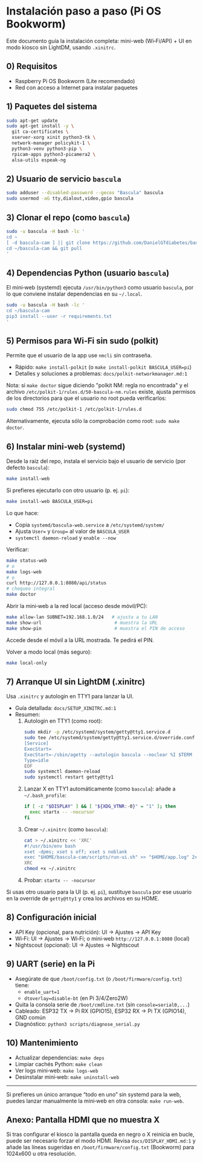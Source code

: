 # Instalación paso a paso (Pi OS Bookworm)

Este documento guía la instalación completa: mini-web (Wi‑Fi/API) + UI en modo kiosco sin LightDM, usando `.xinitrc`.

## 0) Requisitos
- Raspberry Pi OS Bookworm (Lite recomendado)
- Red con acceso a Internet para instalar paquetes

## 1) Paquetes del sistema
```bash
sudo apt-get update
sudo apt-get install -y \
  git ca-certificates \
  xserver-xorg xinit python3-tk \
  network-manager policykit-1 \
  python3-venv python3-pip \
  rpicam-apps python3-picamera2 \
  alsa-utils espeak-ng
```

## 2) Usuario de servicio `bascula`
```bash
sudo adduser --disabled-password --gecos "Bascula" bascula
sudo usermod -aG tty,dialout,video,gpio bascula
```

## 3) Clonar el repo (como `bascula`)
```bash
sudo -u bascula -H bash -lc '
cd ~
[ -d bascula-cam ] || git clone https://github.com/DanielGTdiabetes/bascula-cam.git bascula-cam
cd ~/bascula-cam && git pull
'
```

## 4) Dependencias Python (usuario `bascula`)
El mini‑web (systemd) ejecuta `/usr/bin/python3` como usuario `bascula`, por lo que conviene instalar dependencias en su `~/.local`.
```bash
sudo -u bascula -H bash -lc '
cd ~/bascula-cam
pip3 install --user -r requirements.txt
'
```

## 5) Permisos para Wi‑Fi sin sudo (polkit)
Permite que el usuario de la app use `nmcli` sin contraseña.
- Rápido: `make install-polkit` (o `make install-polkit BASCULA_USER=pi`)
- Detalles y soluciones a problemas: `docs/polkit-networkmanager.md:1`

Nota: si `make doctor` sigue diciendo "polkit NM: regla no encontrada" y el archivo
`/etc/polkit-1/rules.d/50-bascula-nm.rules` existe, ajusta permisos de los
directorios para que el usuario no root pueda verificarlos:
```bash
sudo chmod 755 /etc/polkit-1 /etc/polkit-1/rules.d
```
Alternativamente, ejecuta sólo la comprobación como root: `sudo make doctor`.

## 6) Instalar mini‑web (systemd)
Desde la raíz del repo, instala el servicio bajo el usuario de servicio (por defecto `bascula`):
```bash
make install-web
```
Si prefieres ejecutarlo con otro usuario (p. ej. `pi`):
```bash
make install-web BASCULA_USER=pi
```
Lo que hace:
- Copia `systemd/bascula-web.service` a `/etc/systemd/system/`
- Ajusta `User=` y `Group=` al valor de `BASCULA_USER`
- `systemctl daemon-reload` y `enable --now`

Verificar:
```bash
make status-web
# o
make logs-web
# o
curl http://127.0.0.1:8080/api/status
# chequeo integral
make doctor
```

Abrir la mini‑web a la red local (acceso desde móvil/PC):
```bash
make allow-lan SUBNET=192.168.1.0/24   # ajusta a tu LAN
make show-url                           # muestra la URL
make show-pin                           # muestra el PIN de acceso
```
Accede desde el móvil a la URL mostrada. Te pedirá el PIN.

Volver a modo local (más seguro):
```bash
make local-only
```

## 7) Arranque UI sin LightDM (.xinitrc)
Usa `.xinitrc` y autologin en TTY1 para lanzar la UI.
- Guía detallada: `docs/SETUP_XINITRC.md:1`
- Resumen:
  1) Autologin en TTY1 (como root):
     ```bash
     sudo mkdir -p /etc/systemd/system/getty@tty1.service.d
     sudo tee /etc/systemd/system/getty@tty1.service.d/override.conf >/dev/null << 'EOF'
     [Service]
     ExecStart=
     ExecStart=-/sbin/agetty --autologin bascula --noclear %I $TERM
     Type=idle
     EOF
     sudo systemctl daemon-reload
     sudo systemctl restart getty@tty1
     ```
  2) Lanzar X en TTY1 automáticamente (como `bascula`): añade a `~/.bash_profile`:
     ```bash
     if [ -z "$DISPLAY" ] && [ "${XDG_VTNR:-0}" = "1" ]; then
       exec startx -- -nocursor
     fi
     ```
  3) Crear `~/.xinitrc` (como `bascula`):
     ```bash
     cat > ~/.xinitrc << 'XRC'
     #!/usr/bin/env bash
     xset -dpms; xset s off; xset s noblank
     exec "$HOME/bascula-cam/scripts/run-ui.sh" >> "$HOME/app.log" 2>&1
     XRC
     chmod +x ~/.xinitrc
     ```
  4) Probar: `startx -- -nocursor`

Si usas otro usuario para la UI (p. ej. `pi`), sustituye `bascula` por ese usuario en la override de `getty@tty1` y crea los archivos en su HOME.

## 8) Configuración inicial
- API Key (opcional, para nutrición): UI → Ajustes → API Key
- Wi‑Fi: UI → Ajustes → Wi‑Fi; o mini‑web `http://127.0.0.1:8080` (local)
- Nightscout (opcional): UI → Ajustes → Nightscout

## 9) UART (serie) en la Pi
- Asegúrate de que `/boot/config.txt` (o `/boot/firmware/config.txt`) tiene:
  - `enable_uart=1`
  - `dtoverlay=disable-bt` (en Pi 3/4/Zero2W)
- Quita la consola serie de `/boot/cmdline.txt` (sin `console=serial0,...`)
- Cableado: ESP32 TX → Pi RX (GPIO15), ESP32 RX → Pi TX (GPIO14), GND común
- Diagnóstico: `python3 scripts/diagnose_serial.py`

## 10) Mantenimiento
- Actualizar dependencias: `make deps`
- Limpiar cachés Python: `make clean`
- Ver logs mini‑web: `make logs-web`
- Desinstalar mini‑web: `make uninstall-web`

---
Si prefieres un único arranque “todo en uno” sin systemd para la web, puedes lanzar manualmente la mini‑web en otra consola: `make run-web`.

## Anexo: Pantalla HDMI que no muestra X
Si tras configurar el kiosco la pantalla queda en negro o X reinicia en bucle, puede ser necesario forzar el modo HDMI. Revisa `docs/DISPLAY_HDMI.md:1` y añade las líneas sugeridas en `/boot/firmware/config.txt` (Bookworm) para 1024x600 u otra resolución.

